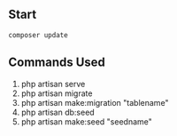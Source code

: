 ## Start
	composer update


## Commands Used

1. php artisan serve
2. php artisan migrate
3. php artisan make:migration "tablename"
4. php artisan db:seed
5. php artisan make:seed "seedname"

